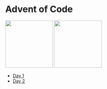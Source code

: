 ﻿# Advent of Code

<a href="./2022/01"><img src="./Calendar/Tiles/2022/01.svg" width="150px"></a>
<a href="./2022/02"><img src="./Calendar/Tiles/2022/02.svg" width="150px"></a>


- [Day 1](2022/01/)
- [Day 2](2022/02/)
